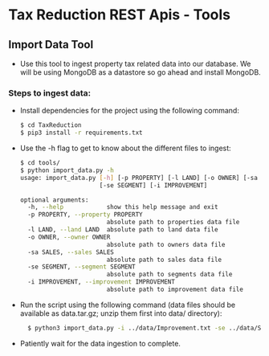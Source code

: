 # Tax Reduction REST Apis - Tools

## Import Data Tool

- Use this tool to ingest property tax related data into our database. We will be using MongoDB as a datastore so go ahead and install MongoDB.

### Steps to ingest data:

- Install dependencies for the project using the following command:
  ```sh
  $ cd TaxReduction
  $ pip3 install -r requirements.txt
  ```
- Use the -h flag to get to know about the different files to ingest:

  ```sh
  $ cd tools/
  $ python import_data.py -h
  usage: import_data.py [-h] [-p PROPERTY] [-l LAND] [-o OWNER] [-sa SALES]
                        [-se SEGMENT] [-i IMPROVEMENT]

  optional arguments:
    -h, --help            show this help message and exit
    -p PROPERTY, --property PROPERTY
                          absolute path to properties data file
    -l LAND, --land LAND  absolute path to land data file
    -o OWNER, --owner OWNER
                          absolute path to owners data file
    -sa SALES, --sales SALES
                          absolute path to sales data file
    -se SEGMENT, --segment SEGMENT
                          absolute path to segments data file
    -i IMPROVEMENT, --improvement IMPROVEMENT
                          absolute path to improvement data file
  ```

- Run the script using the following command (data files should be available as data.tar.gz; unzip them first into data/ directory):
  ```sh
    $ python3 import_data.py -i ../data/Improvement.txt -se ../data/Segment.txt -p ../data/Property.txt -l ../data/Land.txt -o ../data/Owner.txt -sa ../data/Sales.txt
  ```
- Patiently wait for the data ingestion to complete.
